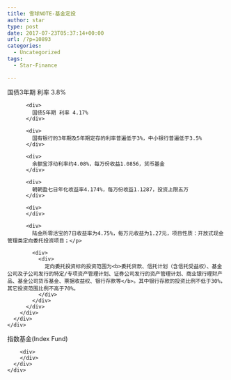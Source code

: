 ```yaml
---
title: 雪球NOTE-基金定投
author: star
type: post
date: 2017-07-23T05:37:14+00:00
url: /?p=10893
categories:
  - Uncategorized
tags:
  - Star-Finance

---
```

<div class="body-wrapper">
  <div class="content-wrapper">
    <div class="content">
      <div class="main-content">
        <div class="lemma-summary">
          <div>
            国债3年期 利率 3.8%
          </div>
          
          <div>
            国债5年期 利率 4.17%
          </div>
          
          <div>
            国有银行的3年期及5年期定存的利率普遍低于3%，中小银行普遍低于3.5%
          </div>
          
          <div>
            余额宝浮动利率约4.08%，每万份收益1.0856，货币基金
          </div>
          
          <div>
            朝朝盈七日年化收益率4.174%，每万份收益1.1287，投资上限五万
          </div>
          
          <div>
          </div>
          
          <div>
            陆金所零活宝的7日收益率为4.75%，每万元收益为1.27元，项目性质：开放式现金管理类定向委托投资项目；</p> 
            
            <div>
              <div>
                定向委托投资标的投资范围为<b>委托贷款、信托计划（含信托受益权）、基金公司及子公司发行的特定/专项资产管理计划、证券公司发行的资产管理计划、商业银行理财产品、基金公司货币基金、票据收益权、银行存款等</b>。其中银行存款的投资比例不低于30%，其它投资范围比例不高于70%。
              </div>
            </div>
          </div>
        </div>
      </div>
    </div>
  </div>
</div>

<div class="body-wrapper">
  <div class="content-wrapper">
    <div class="content">
      <div class="main-content">
        <div class="lemma-summary">
          <div class="para">
            指数基金(Index Fund)
          </div>
        </div>
        
        <div>
        </div>
      </div>
    </div>
  </div>
</div>